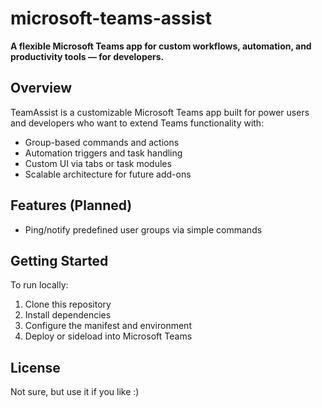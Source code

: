 # microsoft-teams-assist

**A flexible Microsoft Teams app for custom workflows, automation, and productivity tools — for developers.**

## Overview

TeamAssist is a customizable Microsoft Teams app built for power users and developers who want to extend Teams functionality with:

- Group-based commands and actions
- Automation triggers and task handling
- Custom UI via tabs or task modules
- Scalable architecture for future add-ons

## Features (Planned)

- Ping/notify predefined user groups via simple commands

## Getting Started

To run locally:

1. Clone this repository
2. Install dependencies
3. Configure the manifest and environment
4. Deploy or sideload into Microsoft Teams

## License

Not sure, but use it if you like :)
